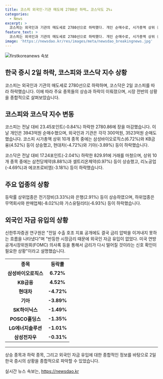```yaml
---
title: 코스피 외국인·기관 매도에 2780선 하락… 코스닥도 2%↓
categories:
  - News
excerpt: >
  코스피는 외국인과 기관의 매도세로 2780선으로 하락했다. 개인 순매수로, 시가총액 상위 종목 중 일부는 상승했고 현대차, 기아 등은 하락했다. 등락률 상위업종은 전기장비, 은행 등이며, 하위업종은 무역회사와 판매업체, 가스유틸리티 등이다. 코스닥은 외국인과 기관의 매도로 하락하며, 삼천당제약은 상승했고, HLB, 알테오젠 등은 하락했다. 이노스페이스는 공모가 대비 하락했고, 시장금리 상승으로 외국인 자금 유입이 없었다는 분석이 나왔다.
feature_text: >
  코스피는 외국인과 기관의 매도세로 2780선으로 하락했다. 개인 순매수로, 시가총액 상위 종목 중 일부는 상승했고 현대차, 기아 등은 하락했다. 등락률 상위업종은 전기장비, 은행 등이며, 하위업종은 무역회사와 판매업체, 가스유틸리티 등이다. 코스닥은 외국인과 기관의 매도로 하락하며, 삼천당제약은 상승했고, HLB, 알테오젠 등은 하락했다. 이노스페이스는 공모가 대비 하락했고, 시장금리 상승으로 외국인 자금 유입이 없었다는 분석이 나왔다.
image: 'https://newsdao.kr/res/images/meta/newsdao_breakingnews.jpg'
---
```


<p><img src="https://newsdao.kr/res/images/meta/newsdao_breakingnews.jpg" alt="firstkoreanews 속보" /></p>

<h2 data-ke-size="size26">한국 증시 2일 하락, 코스피와 코스닥 지수 상황</h2>

<p data-ke-size="size16">코스피는 외국인과 기관의 매도세로 2780선으로 하락하며, 코스닥은 2일 코스피를 따라 하락했습니다. 이에 따라 주요 종목들의 상승과 하락이 이뤄졌으며, 시장 전반의 상황을 종합적으로 살펴보았습니다.</p>

<h2 data-ke-size="size24">코스피와 코스닥 지수 변동</h2>

<p data-ke-size="size16">코스피는 전날 대비 23.45포인트(-0.84%) 하락한 2780.86에 장을 마감했습니다. 이날 개인은 3943억원 순매수했으며, 외국인과 기관은 각각 300억원, 3523억원 순매도했습니다. 코스피 시가총액 상위 10개 종목 중에는 삼성바이오로직스(6.72%)와 KB금융(4.52%) 등이 상승했고, 현대차(-4.72%)와 기아(-3.89%) 등이 하락했습니다.</p>

<p data-ke-size="size16">코스닥은 전날 대비 17.24포인트(-2.04%) 하락한 829.91에 거래를 마쳤으며, 상위 10개 종목 중에는 삼천당제약(8.88%)과 셀트리온제약(0.97%) 등이 상승했고, 리노공업(-4.69%)과 에코프로비엠(-3.18%) 등이 하락했습니다.</p>

<h2 data-ke-size="size24">주요 업종의 상황</h2>

<p data-ke-size="size16">등락률 상위업종은 전기장비(3.33%)와 은행(2.91%) 등이 상승하였으며, 하위업종은 무역회사와 판매업체(-8.02%)와 가스유틸리티(-6.93%) 등이 하락했습니다.</p>

<h2 data-ke-size="size24">외국인 자금 유입의 상황</h2>

<p data-ke-size="size16">신한투자증권 연구원은 "전일 수출 호조 지표 공개에도 결국 금리 압박을 이겨내지 못하는 흐름을 나타냈다"며 "반등한 시장금리 때문에 외국인 자금 유입이 없었다. 미국 연방공개시장위원회(FOMC) 의사록 등을 통해서 금리가 다시 떨어질 것이라는 신호 확인이 필요한 상황"이라고 설명했습니다.</p>

<table>
    <tr>
        <th>종목</th>
        <th>등락률</th>
    </tr>
    <tr>
        <td style="text-align: center; height: 17px;"><b>삼성바이오로직스</b></td>
        <td style="text-align: center; height: 17px;"><b>6.72%</b></td>
    </tr>
    <tr>
        <td style="text-align: center; height: 17px;"><b>KB금융</b></td>
        <td style="text-align: center; height: 17px;"><b>4.52%</b></td>
    </tr>
    <tr>
        <td style="text-align: center; height: 17px;"><b>현대차</b></td>
        <td style="text-align: center; height: 17px;"><b>-4.72%</b></td>
    </tr>
    <tr>
        <td style="text-align: center; height: 17px;"><b>기아</b></td>
        <td style="text-align: center; height: 17px;"><b>-3.89%</b></td>
    </tr>
    <tr>
        <td style="text-align: center; height: 17px;"><b>SK하이닉스</b></td>
        <td style="text-align: center; height: 17px;"><b>-1.49%</b></td>
    </tr>
    <tr>
        <td style="text-align: center; height: 17px;"><b>POSCO홀딩스</b></td>
        <td style="text-align: center; height: 17px;"><b>-1.35%</b></td>
    </tr>
    <tr>
        <td style="text-align: center; height: 17px;"><b>LG에너지솔루션</b></td>
        <td style="text-align: center; height: 17px;"><b>-1.01%</b></td>
    </tr>
    <tr>
        <td style="text-align: center; height: 17px;"><b>삼성전자우</b></td>
        <td style="text-align: center; height: 17px;"><b>-0.31%</b></td>
    </tr>
</table>

<hr>

<p data-ke-size="size16">상승 종목과 하락 종목, 그리고 외국인 자금 유입에 대한 종합적인 정보를 바탕으로 2일 한국 증시의 상황을 종합적으로 파악할 수 있었습니다.</p>
실시간 뉴스 속보는, <a href="https://newsdao.kr" rel="dofollow">https://newsdao.kr</a>


